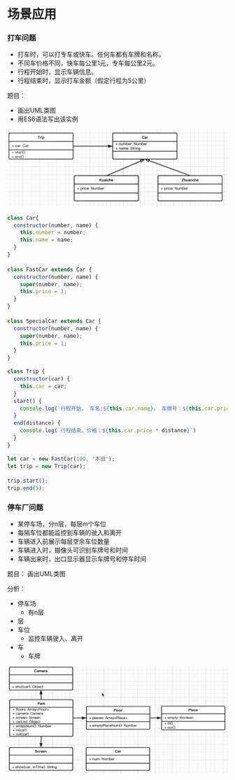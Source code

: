 # 场景应用

### 打车问题

 - 打车时，可以打专车或快车。任何车都有车牌和名称，
 - 不同车价格不同，快车每公里1元，专车每公里2元。
 - 行程开始时，显示车辆信息。
 - 行程结束时，显示打车金额（假定行程为5公里）

题目：
 - 画出UML类图
 - 用ES6语法写出该实例

![car](IMG/car.png)

```js
class Car{
  constructor(number, name) {
    this.number = number;
    this.name = name;
  }
}

class FastCar extends Car {
  constructor(number, name) {
    super(number, name);
    this.price = 1;
  }
}

class SpecialCar extends Car {
  constructor(number, name) {
    super(number, name);
    this.price = 1;
  }
}
```

```js
class Trip {
  constructor(car) {
    this.car = car;
  }
  start() {
    console.log(`行程开始， 车名:${this.car.name}， 车牌号：${this.car.price * 5}`)
  }
  end(distance) {
    console.log(`行程结束，价格：${this.car.price * distance}`)
  }
}
```

```js
let car = new FastCar(100, '本田');
let trip = new Trip(car);

trip.start();
trip.end(5);
```



### 停车厂问题
 - 某停车场，分n层，每层m个车位
 - 每隔车位都能监控到车辆的驶入和离开
 - 车辆进入前展示每层空余车位数量
 - 车辆进入时，摄像头可识别车牌号和时间
 - 车辆出来时，出口显示器显示车牌号和停车时间

题目： 画出UML类图

分析：
 - 停车场
   - 有n层
 - 层
 - 车位
   - 监控车辆驶入、离开
 - 车
   - 车牌

![停车场](IMG/port.png)
